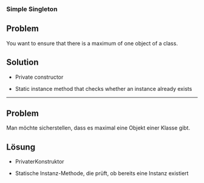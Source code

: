 ### Simple Singleton

## Problem
You want to ensure that there is a maximum of one object of a class.

## Solution 
- Private constructor

- Static instance method that checks whether an instance already exists

--------------

## Problem
Man möchte sicherstellen, dass es maximal eine Objekt einer Klasse gibt.

## Lösung 
- PrivaterKonstruktor

- Statische Instanz-Methode, die prüft, ob bereits eine Instanz
existiert

